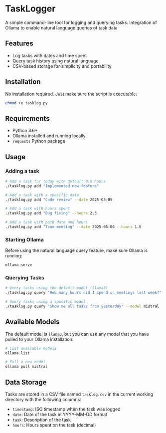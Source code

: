 # TaskLogger

A simple command-line tool for logging and querying tasks. Integration of Ollama to enable natural language queries of task data

## Features

- Log tasks with dates and time spent
- Query task history using natural language
- CSV-based storage for simplicity and portability

## Installation

No installation required. Just make sure the script is executable:

```bash
chmod +x tasklog.py
```

## Requirements

- Python 3.6+
- Ollama installed and running locally
- `requests` Python package

## Usage

### Adding a task

```bash
# Add a task for today with default 0.0 hours
./tasklog.py add "Implemented new feature"

# Add a task with a specific date
./tasklog.py add "Code review" --date 2025-05-05

# Add a task with hours spent
./tasklog.py add "Bug fixing" --hours 2.5

# Add a task with both date and hours
./tasklog.py add "Team meeting" --date 2025-05-06 --hours 1.5
```

### Starting Ollama

Before using the natural language query feature, make sure Ollama is running:

```bash
ollama serve
```

### Querying Tasks

```bash
# Query tasks using the default model (llama3)
./tasklog.py query "How many hours did I spend on meetings last week?"

# Query tasks using a specific model
./tasklog.py query "Show me all tasks from yesterday" --model mistral
```

## Available Models

The default model is `llama3`, but you can use any model that you have pulled to your Ollama installation:

```bash
# List available models
ollama list

# Pull a new model
ollama pull mistral
```


## Data Storage

Tasks are stored in a CSV file named `tasklog.csv` in the current working directory with the following columns:

- `timestamp`: ISO timestamp when the task was logged
- `date`: Date of the task in YYYY-MM-DD format
- `task`: Description of the task
- `hours`: Hours spent on the task (decimal)




